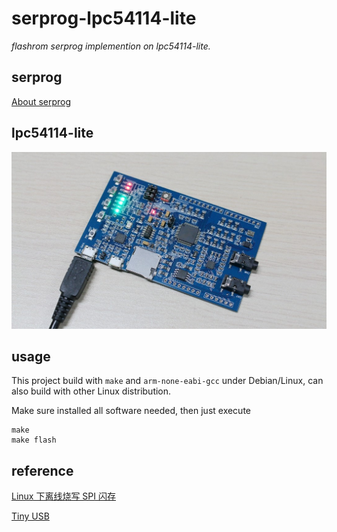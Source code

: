 # serprog-lpc54114-lite

_flashrom serprog implemention on lpc54114-lite._

## serprog

[About serprog](https://flashrom.org/Serprog)

## lpc54114-lite

![image of lpc54114-lite](doc/lpc54114-lite.jpg)

## usage

This project build with `make` and `arm-none-eabi-gcc` under Debian/Linux, can also build with other Linux distribution.

Make sure installed all software needed, then just execute

```shell
make
make flash
```

## reference

[Linux 下离线烧写 SPI 闪存](http://blog.dword1511.info/?p=4107)

[Tiny USB](https://github.com/hathach/tinyusb)
